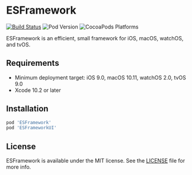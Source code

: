 # ESFramework

[![Build Status](https://travis-ci.org/ElfSundae/ESFramework.svg)](https://travis-ci.org/ElfSundae/ESFramework)
![Pod Version](http://img.shields.io/cocoapods/v/ESFramework.svg)
![CocoaPods Platforms](https://img.shields.io/cocoapods/p/ESFramework.svg)

ESFramework is an efficient, small framework for iOS, macOS, watchOS, and tvOS.

## Requirements

- Minimum deployment target: iOS 9.0, macOS 10.11, watchOS 2.0, tvOS 9.0
- Xcode 10.2 or later

## Installation

```ruby
pod 'ESFramework'
pod 'ESFrameworkUI'
```

## License

ESFramework is available under the MIT license. See the [LICENSE](LICENSE) file for more info.
